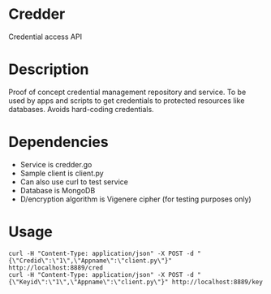 # Credder
Credential access API
# Description
Proof of concept credential management repository and service. To be used by apps and scripts to get credentials to protected resources like databases. Avoids hard-coding credentials.

# Dependencies
* Service is credder.go
* Sample client is client.py
* Can also use curl to test service
* Database is MongoDB
* D/encryption algorithm is Vigenere cipher (for testing purposes only)

# Usage
```
curl -H "Content-Type: application/json" -X POST -d "{\"Credid\":\"1\",\"Appname\":\"client.py\"}" http://localhost:8889/cred
curl -H "Content-Type: application/json" -X POST -d "{\"Keyid\":\"1\",\"Appname\":\"client.py\"}" http://localhost:8889/key
```
